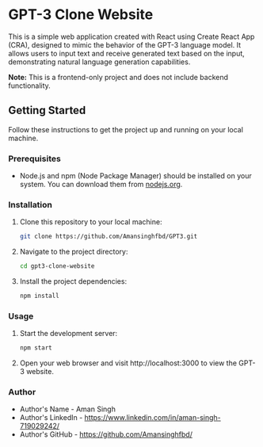 # GPT-3 Clone Website

This is a simple web application created with React using Create React App (CRA), designed to mimic the behavior of the GPT-3 language model. It allows users to input text and receive generated text based on the input, demonstrating natural language generation capabilities.

**Note:** This is a frontend-only project and does not include backend functionality.

## Getting Started

Follow these instructions to get the project up and running on your local machine.

### Prerequisites

- Node.js and npm (Node Package Manager) should be installed on your system. You can download them from [nodejs.org](https://nodejs.org/).

### Installation

1. Clone this repository to your local machine:

    ```bash
    git clone https://github.com/Amansinghfbd/GPT3.git

2. Navigate to the project directory:

    ```bash
    cd gpt3-clone-website

3. Install the project dependencies:

    ```bash
    npm install

### Usage

1. Start the development server:

    ```bash
    npm start

2. Open your web browser and visit http://localhost:3000 to view the GPT-3 website.

### Author
- Author's Name -  Aman Singh
- Author's LinkedIn - https://www.linkedin.com/in/aman-singh-719029242/
- Author's GitHub - https://github.com/Amansinghfbd/

